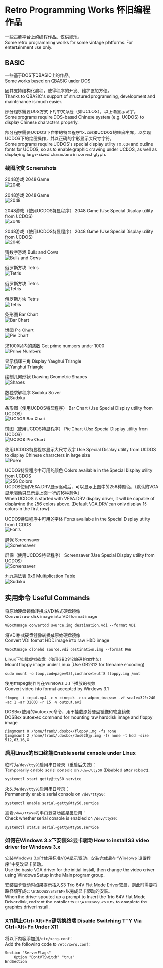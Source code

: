Retro Programming Works 怀旧编程作品
====================================

一些古董平台上的编程作品。仅供娱乐。  
Some retro programming works for some vintage platforms. For entertainment use only.

BASIC
-----

一些基于DOS下QBASIC上的作品。  
Some works based on QBASIC under DOS.

因其支持结构化编程，使得程序的开发、维护更加方便。  
Thanks to QBASIC's support of structured programming, development and maintenance is much easier.

部分程序需要DOS方式下的中文系统（如UCDOS），以正确显示汉字。  
Some programs require DOS-based Chinese system (e.g. UCDOS) to display Chinese characters properly.

部分程序需要UCDOS下自带的特显程序`TX.COM`和UCDOS的轮廓字库，以实现UCDOS下的绘图操作，并以正确的字形显示大尺寸字符。  
Some programs require UCDOS's special display utility `TX.COM` and outline fonts for UCDOS, so as to enable graphic drawing under UCDOS, as well as displaying large-sized characters in correct glyph.

### 截图欣赏 Screenshots

2048游戏 2048 Game  
![2048](http://frank-deng.github.io/retro-works/screenshots/2048_1.png)

2048游戏 2048 Game  
![2048](http://frank-deng.github.io/retro-works/screenshots/2048_2.png)

2048游戏（使用UCDOS特显程序） 2048 Game (Use Special Display utility from UCDOS)  
![2048](http://frank-deng.github.io/retro-works/screenshots/2048C_1.png)

2048游戏（使用UCDOS特显程序） 2048 Game (Use Special Display utility from UCDOS)  
![2048](http://frank-deng.github.io/retro-works/screenshots/2048C_2.png)

猜数字游戏 Bulls and Cows  
![Bulls and Cows](http://frank-deng.github.io/retro-works/screenshots/guessnum.png)

俄罗斯方块 Tetris  
![Tetris](http://frank-deng.github.io/retro-works/screenshots/Tetris_1.png)

俄罗斯方块 Tetris  
![Tetris](http://frank-deng.github.io/retro-works/screenshots/Tetris_2.png)

俄罗斯方块 Tetris  
![Tetris](http://frank-deng.github.io/retro-works/screenshots/Tetris_3.png)

条形图 Bar Chart  
![Bar Chart](http://frank-deng.github.io/retro-works/screenshots/barchart.png)

饼图 Pie Chart  
![Pie Chart](http://frank-deng.github.io/retro-works/screenshots/piechart.png)

求1000以内的质数 Get prime numbers under 1000  
![Prime Numbers](http://frank-deng.github.io/retro-works/screenshots/primes.png)

显示杨辉三角 Display Yanghui Triangle  
![Yanghui Triangle](http://frank-deng.github.io/retro-works/screenshots/Yanghui.png)

绘制几何形状 Drawing Geometric Shapes  
![Shapes](http://frank-deng.github.io/retro-works/screenshots/Shapes.png)

数独求解程序 Sudoku Solver  
![Sudoku](http://frank-deng.github.io/retro-works/screenshots/sudoku.png)

条形图（使用UCDOS特显程序） Bar Chart (Use Special Display utility from UCDOS)  
![UCDOS Bar Chart](http://frank-deng.github.io/retro-works/screenshots/barchart2.png)

饼图（使用UCDOS特显程序） Pie Chart (Use Special Display utility from UCDOS)  
![UCDOS Pie Chart](http://frank-deng.github.io/retro-works/screenshots/piechart2.png)

使用UCDOS特显程序显示大尺寸汉字 Use Special Display utility from UCDOS to display Chinese characters in large size  
![Poem](http://frank-deng.github.io/retro-works/screenshots/poem.png)

UCDOS特显程序中可用的颜色 Colors available in the Special Display utility from UCDOS  
![256 Colors](http://frank-deng.github.io/retro-works/screenshots/256color.png)  
UCDOS使用VESA.DRV显示驱动后，可以显示上图中的256种颜色。（默认的VGA显示驱动只显示最上面一行的16种颜色）  
When UCDOS is started with VESA.DRV display driver, it will be capable of displaying the 256 colors above. (Default VGA.DRV can only display 16 colors in the first row)

UCDOS特显程序中可用的字体 Fonts available in the Special Display utility from UCDOS  
![Fonts](http://frank-deng.github.io/retro-works/screenshots/fonts.png)

屏保 Screensaver  
![Screensaver](http://frank-deng.github.io/retro-works/screenshots/lines.png)

屏保（使用UCDOS特显程序） Screensaver (Use Special Display utility from UCDOS)  
![Screensaver](http://frank-deng.github.io/retro-works/screenshots/lines2.png)

九九乘法表 9x9 Multiplication Table  
![Sudoku](http://frank-deng.github.io/retro-works/screenshots/Chengfa.png)


实用命令 Useful Commands
-----------------------

将原始硬盘镜像转换成VDI格式硬盘镜像  
Convert raw disk image into VDI format image

	VBoxManage convertdd source.img destination.vdi --format VDI

将VDI格式硬盘镜像转换成原始硬盘镜像  
Convert VDI format HDD image into raw HDD image

	VBoxManage clonehd source.vdi destination.img --format RAW

Linux下挂载虚拟软盘（使用GB2312编码的文件名）  
Mount floppy image under Linux (Use GB2312 for filename encoding)

	sudo mount -o loop,codepage=936,iocharset=utf8 floppy.img /mnt

使用ffmpeg制作可在Windows 3.1下播放的视频  
Convert video into format accepted by Windows 3.1

	ffmpeg -i input.mp4 -c:v cinepak -c:a adpcm_ima_wav -vf scale=320:240 -ac 1 -ar 32000 -r 15 -y output.avi

DOSBox使用的Autoexec命令，用于挂载原始硬盘镜像和软盘镜像  
DOSBox autoexec command for mounting raw harddisk image and floppy image

	@imgmount 0 /home/frank/.dosbox/floppy.img -fs none
	@imgmount 2 /home/frank/.dosbox/dos620jp.img -fs none -t hdd -size 512,63,16,X


### 启用Linux的串口终端 Enable serial console under Linux

临时为`/dev/ttyS0`启用串口登录（重启后失效）：  
Temporarily enable serial console on `/dev/ttyS0` (Disabled after reboot):

    systemctl start getty@ttyS0.service

永久为`/dev/ttyS0`启用串口登录：  
Permanently enable serial console on `/dev/ttyS0`:

    systemctl enable serial-getty@ttyS0.service

查看`/dev/ttyS0`的串口登录功能是否启用：  
Check whether serial console is enabled on `/dev/ttyS0`:

    systemctl status serial-getty@ttyS0.service

### 如何在Windows 3.x下安装S3显卡驱动 How to install S3 video driver for Windows 3.x

安装Windows 3.x时使用标准VGA显示驱动，安装完成后在“Windows 设置程序”中更改显卡驱动。  
Use the basic VGA driver for the initial install, then change the video driver using Windows Setup in the Main program group.

安装显卡驱动时如果提示插入S3 Trio 64V Flat Mode Driver软盘，则此时需要将路径填写成`C:\WINDOWS\SYSTEM\`以完成显卡驱动的安装。  
When the driver spouted up a prompt to Insert the Trio 64V Flat Mode Driver disk, redirect the installer to `C:\WINDOWS\SYSTEM\` to complete the graphics driver install.

### X11禁止Ctrl+Alt+Fn键切换终端 Disable Switching TTY Via Ctrl+Alt+Fn Under X11

将以下内容添加到`/etc/xorg.conf`：  
Add the following code to `/etc/xorg.conf`:

	Section "ServerFlags"
	    Option "DontVTSwitch" "true"
	EndSection

